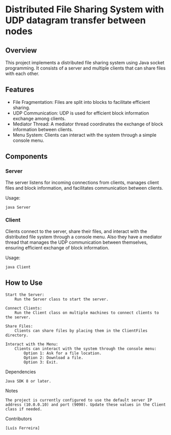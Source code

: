 # Distributed File Sharing System with UDP datagram transfer between nodes
## Overview

This project implements a distributed file sharing system using Java socket programming. It consists of a server and multiple clients that can share files with each other.

## Features

- File Fragmentation: Files are split into blocks to facilitate efficient sharing.
- UDP Communication: UDP is used for efficient block information exchange among clients.
- Mediator Thread: A mediator thread coordinates the exchange of block information between clients.
- Menu System: Clients can interact with the system through a simple console menu.

## Components
### Server

The server listens for incoming connections from clients, manages client files and block information, and facilitates communication between clients.

Usage:

```
java Server
```


### Client

Clients connect to the server, share their files, and interact with the distributed file system through a console menu. Also they have a mediator thread that manages the UDP communication between themselves, ensuring efficient exchange of block information.

Usage:

```
java Client
```

## How to Use

    Start the Server:
        Run the Server class to start the server.

    Connect Clients:
        Run the Client class on multiple machines to connect clients to the server.

    Share Files:
        Clients can share files by placing them in the ClientFiles directory.

    Interact with the Menu:
        Clients can interact with the system through the console menu:
            Option 1: Ask for a file location.
            Option 2: Download a file.
            Option 3: Exit.

Dependencies

    Java SDK 8 or later.

Notes

    The project is currently configured to use the default server IP address (10.0.0.10) and port (9090). Update these values in the Client class if needed.

Contributors

    [Luís Ferreira]
